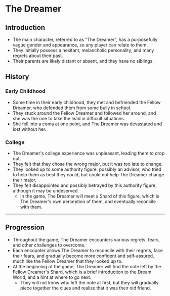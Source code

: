 # The Dreamer

## Introduction

- The main character, referred to as "The Dreamer", has a purposefully vague gender and appearance, so any player can relate to them.
- They initially possess a hesitant, melancholic personality, and many regrets about their past.
- Their parents are likely distant or absent, and they have no siblings.

## History

### Early Childhood

- Some time in their early childhood, they met and befriended the Fellow Dreamer, who defended them from some bully in school.
- They stuck around the Fellow Dreamer and followed her around, and she was the one to take the lead in difficult situations.
- She fell into a coma at one point, and The Dreamer was devastated and lost without her.

### College

- The Dreamer's college experience was unpleasant, leading them to drop out.
- They felt that they chose the wrong major, but it was too late to change.
- They looked up to some authority figure, possibly an advisor, who tried to help them as best they could, but could not help The Dreamer change their major.
- They felt disappointed and possibly betrayed by this authority figure, although it may be undeserved.
  - In the game, The Dreamer will meet a Shard of this figure, which is The Dreamer's own perception of them, and eventually reconcile with them.

---

## Progression

- Throughout the game, The Dreamer encounters various regrets, fears, and other challenges to overcome.
- Each encounter allows The Dreamer to reconcile with their regrets, face their fears, and gradually become more confident and self-assured, much like the Fellow Dreamer that they looked up to.
- At the beginning of the game, The Dreamer will find the note left by the Fellow Dreamer's Shard, which is a brief introduction to the Dream World, and a hint at where to go next.
  - They will not know who left the note at first, but they will gradually piece together the clues and realize that it was their old friend.
